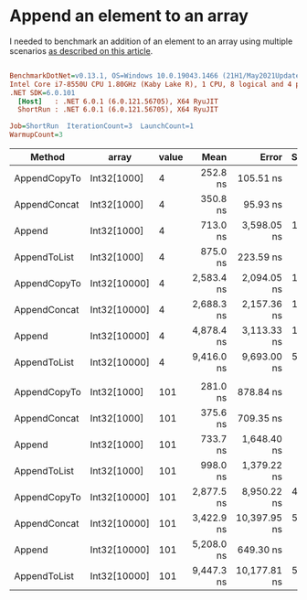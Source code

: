 # Append an element to an array

I needed to benchmark an addition of an element to an array using multiple scenarios [as described on this article](https://www.techiedelight.com/add-new-elements-array-csharp/).

``` ini

BenchmarkDotNet=v0.13.1, OS=Windows 10.0.19043.1466 (21H1/May2021Update)
Intel Core i7-8550U CPU 1.80GHz (Kaby Lake R), 1 CPU, 8 logical and 4 physical cores
.NET SDK=6.0.101
  [Host]   : .NET 6.0.1 (6.0.121.56705), X64 RyuJIT
  ShortRun : .NET 6.0.1 (6.0.121.56705), X64 RyuJIT

Job=ShortRun  IterationCount=3  LaunchCount=1  
WarmupCount=3  

```
|       Method |        array | value |       Mean |        Error |    StdDev | Ratio | RatioSD |   Gen 0 |   Gen 1 | Allocated |
|------------- |------------- |------ |-----------:|-------------:|----------:|------:|--------:|--------:|--------:|----------:|
| AppendCopyTo |  Int32[1000] |     4 |   252.8 ns |    105.51 ns |   5.78 ns |  0.37 |    0.10 |  0.9632 |       - |      4 KB |
| AppendConcat |  Int32[1000] |     4 |   350.8 ns |     95.93 ns |   5.26 ns |  0.52 |    0.13 |  0.9975 |       - |      4 KB |
|       Append |  Int32[1000] |     4 |   713.0 ns |  3,598.05 ns | 197.22 ns |  1.00 |    0.00 |  0.9632 |       - |      4 KB |
| AppendToList |  Int32[1000] |     4 |   875.0 ns |    223.59 ns |  12.26 ns |  1.29 |    0.33 |  3.8452 |       - |     16 KB |
| AppendCopyTo | Int32[10000] |     4 | 2,583.4 ns |  2,094.05 ns | 114.78 ns |  3.80 |    0.98 |  9.5215 |  0.0038 |     39 KB |
| AppendConcat | Int32[10000] |     4 | 2,688.3 ns |  2,157.36 ns | 118.25 ns |  3.92 |    0.83 |  9.5215 |  0.0038 |     39 KB |
|       Append | Int32[10000] |     4 | 4,878.4 ns |  3,113.33 ns | 170.65 ns |  7.12 |    1.54 |  9.5215 |  0.0076 |     39 KB |
| AppendToList | Int32[10000] |     4 | 9,416.0 ns |  9,693.00 ns | 531.31 ns | 13.70 |    2.70 | 37.9639 | 12.6495 |    156 KB |
|              |              |       |            |              |           |       |         |         |         |           |
| AppendCopyTo |  Int32[1000] |   101 |   281.0 ns |    878.84 ns |  48.17 ns |  0.39 |    0.12 |  0.9632 |       - |      4 KB |
| AppendConcat |  Int32[1000] |   101 |   375.6 ns |    709.35 ns |  38.88 ns |  0.52 |    0.12 |  0.9975 |       - |      4 KB |
|       Append |  Int32[1000] |   101 |   733.7 ns |  1,648.40 ns |  90.35 ns |  1.00 |    0.00 |  0.9632 |       - |      4 KB |
| AppendToList |  Int32[1000] |   101 |   998.0 ns |  1,379.22 ns |  75.60 ns |  1.38 |    0.29 |  3.8452 |       - |     16 KB |
| AppendCopyTo | Int32[10000] |   101 | 2,877.5 ns |  8,950.22 ns | 490.59 ns |  3.98 |    0.89 |  9.5215 |  0.0038 |     39 KB |
| AppendConcat | Int32[10000] |   101 | 3,422.9 ns | 10,397.95 ns | 569.95 ns |  4.72 |    1.00 |  9.5215 |  0.0038 |     39 KB |
|       Append | Int32[10000] |   101 | 5,208.0 ns |    649.30 ns |  35.59 ns |  7.17 |    0.93 |  9.5215 |  0.0076 |     39 KB |
| AppendToList | Int32[10000] |   101 | 9,447.3 ns | 10,177.81 ns | 557.88 ns | 13.08 |    2.48 | 37.9639 | 12.6495 |    156 KB |

